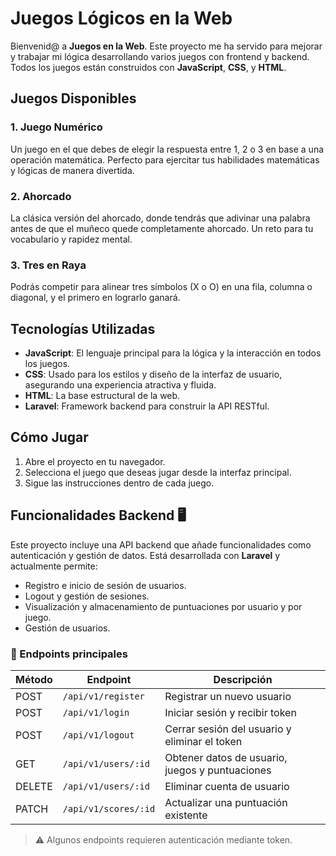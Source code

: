 # Juegos Lógicos en la Web

Bienvenid@ a **Juegos en la Web**. Este proyecto me ha servido para mejorar y trabajar mi lógica desarrollando varios juegos con frontend y backend. Todos los juegos están construidos con **JavaScript**, **CSS**, y **HTML**.

## Juegos Disponibles

### 1. Juego Numérico
Un juego en el que debes de elegir la respuesta entre 1, 2 o 3 en base a una operación matemática. Perfecto para ejercitar tus habilidades matemáticas y lógicas de manera divertida. 

### 2. Ahorcado
La clásica versión del ahorcado, donde tendrás que adivinar una palabra antes de que el muñeco quede completamente ahorcado. Un reto para tu vocabulario y rapidez mental.

### 3. Tres en Raya 
Podrás competir para alinear tres símbolos (X o O) en una fila, columna o diagonal, y el primero en lograrlo ganará. 

## Tecnologías Utilizadas

- **JavaScript**: El lenguaje principal para la lógica y la interacción en todos los juegos.
- **CSS**: Usado para los estilos y diseño de la interfaz de usuario, asegurando una experiencia atractiva y fluida.
- **HTML**: La base estructural de la web.
- **Laravel**: Framework backend para construir la API RESTful. 

## Cómo Jugar

1. Abre el proyecto en tu navegador.
2. Selecciona el juego que deseas jugar desde la interfaz principal.
3. Sigue las instrucciones dentro de cada juego. 


## Funcionalidades Backend 🖥️

Este proyecto incluye una API backend que añade funcionalidades como autenticación y gestión de datos. Está desarrollada con **Laravel** y actualmente permite:

- Registro e inicio de sesión de usuarios.
- Logout y gestión de sesiones.
- Visualización y almacenamiento de puntuaciones por usuario y por juego.
- Gestión de usuarios. 

### 🔑 Endpoints principales

| Método | Endpoint            | Descripción                                    |
|--------|-------------------- |------------------------------------------------|
| POST   | `/api/v1/register`  | Registrar un nuevo usuario                     |
| POST   | `/api/v1/login`     | Iniciar sesión y recibir token                 |
| POST   | `/api/v1/logout`    | Cerrar sesión del usuario y eliminar el token  |
| GET    | `/api/v1/users/:id` | Obtener datos de usuario, juegos y puntuaciones|
| DELETE | `/api/v1/users/:id` | Eliminar cuenta de usuario                     |
| PATCH  | `/api/v1/scores/:id`| Actualizar una puntuación existente            | 

> ⚠️ Algunos endpoints requieren autenticación mediante token. 